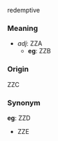 redemptive
### Meaning
+ _adj_: ZZA
    + __eg__: ZZB

### Origin

ZZC

### Synonym

__eg__: ZZD

+ ZZE


